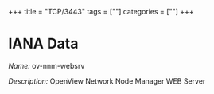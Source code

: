 +++
title = "TCP/3443"
tags = [""]
categories = [""]
+++

# IANA Data

_Name:_ ov-nnm-websrv

_Description:_ OpenView Network Node Manager WEB Server

